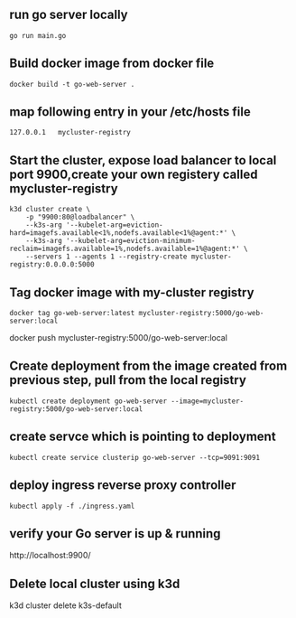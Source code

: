 ## run go server locally
    go run main.go
## Build docker image from docker file
    docker build -t go-web-server .

## map following entry in your /etc/hosts file
    127.0.0.1	mycluster-registry

## Start the cluster, expose load balancer to local port 9900,create your own registery called mycluster-registry  

    k3d cluster create \
        -p "9900:80@loadbalancer" \
        --k3s-arg '--kubelet-arg=eviction-hard=imagefs.available<1%,nodefs.available<1%@agent:*' \
        --k3s-arg '--kubelet-arg=eviction-minimum-reclaim=imagefs.available=1%,nodefs.available=1%@agent:*' \
        --servers 1 --agents 1 --registry-create mycluster-registry:0.0.0.0:5000

## Tag docker image with my-cluster registry
    docker tag go-web-server:latest mycluster-registry:5000/go-web-server:local

docker push mycluster-registry:5000/go-web-server:local

## Create deployment from the image created from previous step, pull from the local registry 
    kubectl create deployment go-web-server --image=mycluster-registry:5000/go-web-server:local
## create servce which is pointing to deployment
    kubectl create service clusterip go-web-server --tcp=9091:9091

## deploy ingress reverse proxy controller 
    kubectl apply -f ./ingress.yaml

## verify your Go server is up & running
http://localhost:9900/

## Delete local cluster using k3d
k3d cluster delete k3s-default